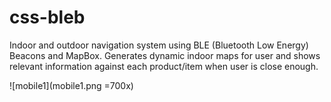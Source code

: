 # css-bleb

Indoor and outdoor navigation system using BLE (Bluetooth Low Energy) Beacons and
MapBox. Generates dynamic indoor maps for user and shows relevant information against each
product/item when user is close enough.

![mobile1](mobile1.png =700x)
